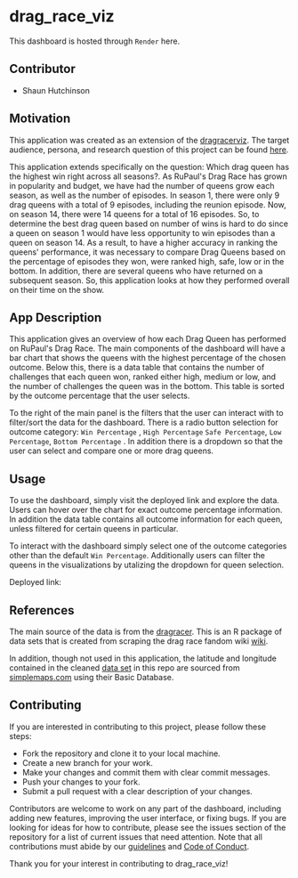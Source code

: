 # drag_race_viz

This dashboard is hosted through `Render` here.

## Contributor

- Shaun Hutchinson

## Motivation

This application was created as an extension of the [dragracerviz](https://github.com/UBC-MDS/dragracerviz/). The target audience, persona, and research question of this project can be found [here](https://github.com/UBC-MDS/dragracerviz/blob/main/reports/proposal.md). 

This application extends specifically on the question: Which drag queen has the highest win right across all seasons?. As RuPaul's Drag Race has grown in popularity and budget, we have had the number of queens grow each season, as well as the number of episodes. In season 1, there were only 9 drag queens with a total of 9 episodes, including the reunion episode. Now, on season 14, there were 14 queens for a total of 16 episodes. So, to determine the best drag queen based on number of wins is hard to do since a queen on season 1 would have less opportunity to win episodes than a queen on season 14. As a result, to have a higher accuracy in ranking the queens' performance, it was necessary to compare Drag Queens based on the percentage of episodes they won, were ranked high, safe, low or in the bottom. In addition, there are several queens who have returned on a subsequent season. So, this application looks at how they performed overall on their time on the show.
## App Description

This application gives an overview of how each Drag Queen has performed on RuPaul's Drag Race. The main components of the dashboard will have a bar chart that shows the queens with the highest percentage of the chosen outcome. Below this, there is a data table that contains the number of challenges that each queen won, ranked either high, medium or low, and the number of challenges the queen was in the bottom. This table is sorted by the outcome percentage that the user selects.

To the right of the main panel is the filters that the user can interact with to filter/sort the data for the dashboard. There is a radio button selection for outcome category: `Win Percentage` , `High Percentage` `Safe Percentage`, `Low Percentage`, `Bottom Percentage` . In addition there is a dropdown so that the user can select and compare one or more drag queens.

## Usage

To use the dashboard, simply visit the deployed link and explore the data. Users can hover over the chart for exact outcome percentage information. In addition the data table contains all outcome information for each queen, unless filtered for certain queens in particular. 

To interact with the dashboard simply select one of the outcome categories other than the default `Win Percentage`. Additionally users can filter the queens in the visualizations by utalizing the dropdown for queen selection.

Deployed link: 

## References

The main source of the data is from the [dragracer](https://cran.r-project.org/web/packages/dragracer/readme/README.html). This is an R package of data sets that is created from scraping the drag race fandom wiki [wiki](https://rupaulsdragrace.fandom.com/). 

In addition, though not used in this application, the latitude and longitude contained in the cleaned [data set](https://github.com/shaunhutch/drag_race_viz/blob/main/data/drag.csv) in this repo are sourced from [simplemaps.com](https://simplemaps.com/data/us-cities) using their Basic Database.

## Contributing

If you are interested in contributing to this project, please follow these steps:

- Fork the repository and clone it to your local machine.
- Create a new branch for your work.
- Make your changes and commit them with clear commit messages.
- Push your changes to your fork.
- Submit a pull request with a clear description of your changes.

Contributors are welcome to work on any part of the dashboard, including adding new features, improving the user interface, or fixing bugs. If you are looking for ideas for how to contribute, please see the issues section of the repository for a list of current issues that need attention. 
Note that all contributions must abide by our [guidelines](CONTRIBUTING.md) and [Code of Conduct](CODE_OF_CONDUCT.md).


Thank you for your interest in contributing to drag_race_viz!
